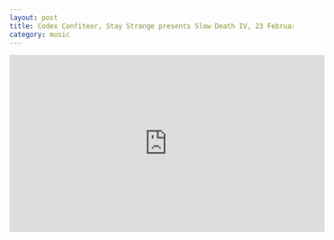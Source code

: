```yaml
---
layout: post
title: Codex Confiteor, Stay Strange presents Slow Death IV, 23 February 2019
category: music
---
```

<iframe width="560" height="315" src="https://www.youtube.com/embed/VrtcxyqPegc" frameborder="0" allow="accelerometer; autoplay; clipboard-write; encrypted-media; gyroscope; picture-in-picture" allowfullscreen></iframe>